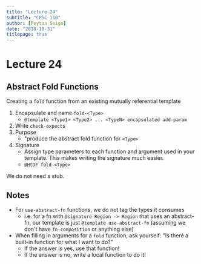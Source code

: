 ```yaml
---
title: "Lecture 24"
subtitle: "CPSC 110"
author: [Peyton Seigo]
date: "2018-10-31"
titlepage: true
---
```


# Lecture 24

## Abstract Fold Functions

Creating a `fold` function from an existing mutually referential template

1. Encapsulate and name `fold-<Type>`
    - `@template <Type1> <Type2> ... <TypeN> encapsulated add-param`
2. Write `check-expect`s
3. Purpose
    - "produce the abstract fold function for `<Type>`
4. Signature
    - Assign type parameters to each function and argument used in your template. This makes writing the signature much easier.
    - `@HtDF fold-<Type>`

We do not need a stub.

## Notes

- For `use-abstract-fn` functions, we do not tag the types it consumes
  - i.e. for a fn with `@signature Region -> Region` that uses an abstract-fn, our template is just `@template use-abstract-fn` (assuming we don't have `fn-composition` or anything else)
- When filling in arguments for a `fold` function, ask yourself: "Is there a built-in function for what I want to do?"
  - If the answer is yes, use that function!
  - If the answer is no, write a local function to do it!
